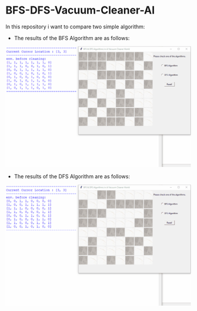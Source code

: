 # BFS-DFS-Vacuum-Cleaner-AI
In this repository i want to compare two simple algorithm:

- The results of the BFS Algorithm are as follows:

![](https://github.com/gholinejad/BFS-DFS-Vacuum-Cleaner-AI/blob/master/Results/BFS%20in%20AI%20Vacuum%20Cleaner%20World.gif)


- The results of the DFS Algorithm are as follows:

![](https://github.com/gholinejad/BFS-DFS-Vacuum-Cleaner-AI/blob/master/Results/DFS%20in%20AI%20Vacuum%20Cleaner%20World.gif)
